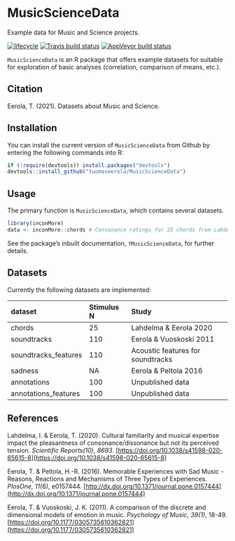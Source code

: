 # MusicScienceData
Example data for Music and Science projects.

[![lifecycle](https://img.shields.io/badge/lifecycle-experimental-orange.svg)](https://www.tidyverse.org/lifecycle/#experimental)
[![Travis build
status](https://travis-ci.org/tuomaseerola/MusicScienceData.svg?branch=master)](https://travis-ci.org/tuomaseerola/MusicScienceData)
[![AppVeyor build
status](https://ci.appveyor.com/api/projects/status/github/tuomaseerola/MusicScienceData?branch=master&svg=true)](https://ci.appveyor.com/project/tuomaseerola/MusicScienceData)

`MusicScienceData` is an R package that offers example datasets for suitable for exploration of basic analyses (correlation, comparison of means, etc.).

## Citation

Eerola, T. (2021). Datasets about Music and Science.

## Installation

You can install the current version of `MusicScienceData` from Github by
entering the following commands into R:

``` r
if (!require(devtools)) install.packages("devtools")
devtools::install_github("tuomaseerola/MusicScienceData")
```

## Usage

The primary function is `MusicScienceData`, which contains several datasets.

``` r
library(inconMore)
data <- inconMore::chords # Consonance ratings for 25 chords from Lahdelma & Eerola 2020
```

See the package’s inbuilt documentation, `?MusicScienceData`, for further
details.

## Datasets

Currently the following datasets are implemented:

| dataset          | Stimulus N| Study               |
| :--------------- | :----- |:-----------------------|
| chords           | 25     | Lahdelma & Eerola 2020 |
| soundtracks      | 110    | Eerola & Vuoskoski 2011|
| soundtracks_features| 110 | Acoustic features for soundtracks|
| sadness          | NA     | Eerola & Peltola 2016  |
| annotations      | 100    | Unpublished data       |
| annotations_features| 100 | Unpublished data       |

## References

Lahdelma, I. & Eerola, T. (2020). Cultural familiarity and musical expertise impact the pleasantness of consonance/dissonance but not its perceived tension. _Scientific Reports(10), 8693_. [https://doi.org/10.1038/s41598-020-65615-8](https://doi.org/10.1038/s41598-020-65615-8)

Eerola, T. & Peltola, H.-R. (2016). Memorable Experiences with Sad Music - Reasons, Reactions and Mechanisms of Three Types of Experiences. _PlosOne, 11(6)_, e0157444. [http://dx.doi.org/10.1371/journal.pone.0157444](http://dx.doi.org/10.1371/journal.pone.0157444)

Eerola, T. & Vuoskoski, J. K. (2011). A comparison of the discrete and dimensional models of emotion in music. _Psychology of Music, 39(1)_, 18-49. [https://doi.org/10.1177/0305735610362821](https://doi.org/10.1177/0305735610362821)
